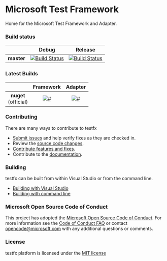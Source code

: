 # Microsoft Test Framework
Home for the Microsoft Test Framework and Adapter.

### Build status
|            |Debug |Release |
|:----------:|:----------------:|:------------------:|
|**master**  |[![Build Status](https://ci.dot.net/buildStatus/icon?job=Private/Microsoft_testfx/master/Microsoft_testfx_Debug)](https://ci.dot.net/job/Private/job/Microsoft_testfx/job/master/job/Microsoft_testfx_Debug)|[![Build Status](https://ci.dot.net/buildStatus/icon?job=Private/Microsoft_testfx/master/Microsoft_testfx_Release)](https://ci.dot.net/job/Private/job/Microsoft_testfx/job/master/job/Microsoft_testfx_Release)|

### Latest Builds
|            | Framework | Adapter |
|:----------:|:----------------:|:------------------:|
|**nuget** <br> (official)  |[![#](https://img.shields.io/nuget/v/mstest.testframework.svg?style=flat)](http://www.nuget.org/packages/MSTest.TestFramework/)|[![#](https://img.shields.io/nuget/v/mstest.testadapter.svg?style=flat)](http://www.nuget.org/packages/MSTest.TestAdapter/)|

### Contributing
There are many ways to contribute to testfx
- [Submit issues](https://github.com/Microsoft/testfx/issues) and help verify fixes as they are checked in.
- Review the [source code changes](https://github.com/Microsoft/testfx/pulls).
- [Contribute features and fixes](https://github.com/Microsoft/testfx-docs/blob/master/docs/contribute.md).
- Contribute to the [documentation](https://github.com/Microsoft/testfx-docs).

### Building
testfx can be built from within Visual Studio or from the command line.
- [Building with Visual Studio](https://github.com/Microsoft/testfx-docs/blob/master/docs/contribute.md#building-with-visual-studiovs)
- [Building with command line](https://github.com/Microsoft/testfx-docs/blob/master/docs/contribute.md#building-with-command-linecli)

### Microsoft Open Source Code of Conduct
This project has adopted the [Microsoft Open Source Code of Conduct](https://opensource.microsoft.com/codeofconduct/). For more information see the [Code of Conduct FAQ](https://opensource.microsoft.com/codeofconduct/faq/) or contact [opencode@microsoft.com](mailto:opencode@microsoft.com) with any additional questions or comments.

### License
testfx platform is licensed under the [MIT license](https://github.com/Microsoft/testfx/blob/master/LICENSE)

###



